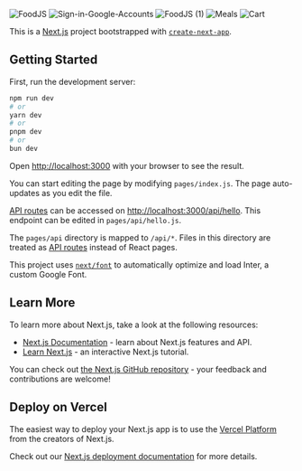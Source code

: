 ![FoodJS](https://github.com/PunithRajKumarM/NextJS-food-order-application/assets/146944110/6b842ead-1473-4896-9a20-c19597911bdb)
![Sign-in-Google-Accounts](https://github.com/PunithRajKumarM/NextJS-food-order-application/assets/146944110/a5493f95-1733-4cca-81ba-4ce4beed5551)
![FoodJS (1)](https://github.com/PunithRajKumarM/NextJS-food-order-application/assets/146944110/3dcb2f92-3c87-4e95-ba77-ca15e9123ff6)
![Meals](https://github.com/PunithRajKumarM/NextJS-food-order-application/assets/146944110/315e32fd-73b3-41b9-8acc-9620936043fe)
![Cart](https://github.com/PunithRajKumarM/NextJS-food-order-application/assets/146944110/e2fb3e65-ef35-4d92-9228-9f6567484d2b)





This is a [Next.js](https://nextjs.org/) project bootstrapped with [`create-next-app`](https://github.com/vercel/next.js/tree/canary/packages/create-next-app).

## Getting Started

First, run the development server:

```bash
npm run dev
# or
yarn dev
# or
pnpm dev
# or
bun dev
```

Open [http://localhost:3000](http://localhost:3000) with your browser to see the result.

You can start editing the page by modifying `pages/index.js`. The page auto-updates as you edit the file.

[API routes](https://nextjs.org/docs/api-routes/introduction) can be accessed on [http://localhost:3000/api/hello](http://localhost:3000/api/hello). This endpoint can be edited in `pages/api/hello.js`.

The `pages/api` directory is mapped to `/api/*`. Files in this directory are treated as [API routes](https://nextjs.org/docs/api-routes/introduction) instead of React pages.

This project uses [`next/font`](https://nextjs.org/docs/basic-features/font-optimization) to automatically optimize and load Inter, a custom Google Font.

## Learn More

To learn more about Next.js, take a look at the following resources:

- [Next.js Documentation](https://nextjs.org/docs) - learn about Next.js features and API.
- [Learn Next.js](https://nextjs.org/learn) - an interactive Next.js tutorial.

You can check out [the Next.js GitHub repository](https://github.com/vercel/next.js/) - your feedback and contributions are welcome!

## Deploy on Vercel

The easiest way to deploy your Next.js app is to use the [Vercel Platform](https://vercel.com/new?utm_medium=default-template&filter=next.js&utm_source=create-next-app&utm_campaign=create-next-app-readme) from the creators of Next.js.

Check out our [Next.js deployment documentation](https://nextjs.org/docs/deployment) for more details.
